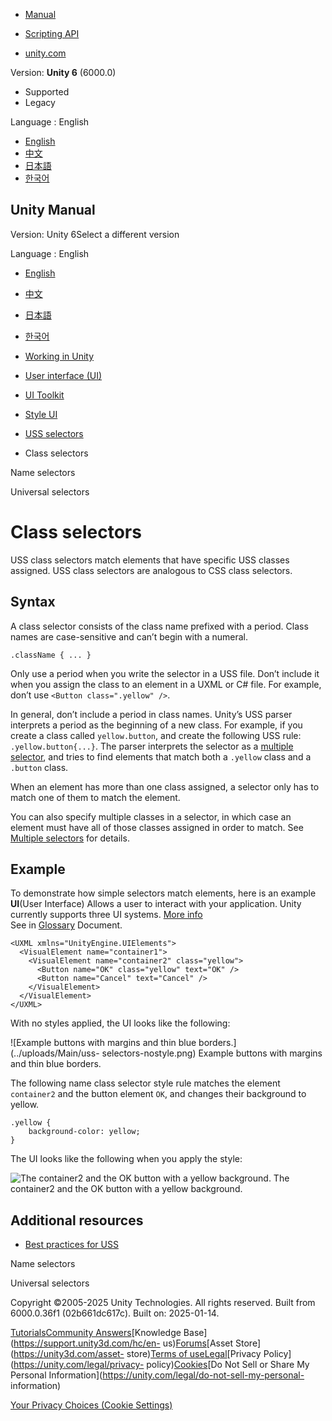 [](https://docs.unity3d.com)

  * [Manual](../Manual/index.html)
  * [Scripting API](../ScriptReference/index.html)

  * [unity.com](https://unity.com/)

Version: **Unity 6** (6000.0)

  * Supported
  * Legacy

Language : English

  * [English](/Manual/UIE-USS-Selectors-class.html)
  * [中文](/cn/current/Manual/UIE-USS-Selectors-class.html)
  * [日本語](/ja/current/Manual/UIE-USS-Selectors-class.html)
  * [한국어](/kr/current/Manual/UIE-USS-Selectors-class.html)

[](https://docs.unity3d.com)

## Unity Manual

Version: Unity 6Select a different version

Language : English

  * [English](/Manual/UIE-USS-Selectors-class.html)
  * [中文](/cn/current/Manual/UIE-USS-Selectors-class.html)
  * [日本語](/ja/current/Manual/UIE-USS-Selectors-class.html)
  * [한국어](/kr/current/Manual/UIE-USS-Selectors-class.html)

  * [Working in Unity](working-in-unity.html)
  * [User interface (UI)](UIToolkits.html)
  * [UI Toolkit](UIElements.html)
  * [Style UI](UIE-USS.html)
  * [USS selectors](UIE-USS-Selectors.html)
  * Class selectors

[](UIE-USS-Selectors-name.html)

Name selectors

[](UIE-USS-Selectors-universal.html)

Universal selectors

# Class selectors

USS class selectors match elements that have specific USS classes assigned.
USS class selectors are analogous to CSS class selectors.

## Syntax

A class selector consists of the class name prefixed with a period. Class
names are case-sensitive and can’t begin with a numeral.

    
    
    .className { ... }
    

Only use a period when you write the selector in a USS file. Don’t include it
when you assign the class to an element in a UXML or C# file. For example,
don’t use `<Button class=".yellow" />`.

In general, don’t include a period in class names. Unity’s USS parser
interprets a period as the beginning of a new class. For example, if you
create a class called `yellow.button`, and create the following USS rule:
`.yellow.button{...}`. The parser interprets the selector as a [multiple
selector](UIE-USS-Selectors-multiple.html), and tries to find elements that
match both a `.yellow` class and a `.button` class.

When an element has more than one class assigned, a selector only has to match
one of them to match the element.

You can also specify multiple classes in a selector, in which case an element
must have all of those classes assigned in order to match. See [Multiple
selectors](UIE-USS-Selectors-multiple.html) for details.

## Example

To demonstrate how simple selectors match elements, here is an example
**UI**(User Interface) Allows a user to interact with your application. Unity
currently supports three UI systems. [More info](UI-system-compare.html)  
See in [Glossary](Glossary.html#UI) Document.

    
    
    <UXML xmlns="UnityEngine.UIElements">
      <VisualElement name="container1">
        <VisualElement name="container2" class="yellow">
          <Button name="OK" class="yellow" text="OK" />
          <Button name="Cancel" text="Cancel" />
        </VisualElement>
      </VisualElement>
    </UXML>
    

With no styles applied, the UI looks like the following:

![Example buttons with margins and thin blue borders.](../uploads/Main/uss-
selectors-nostyle.png) Example buttons with margins and thin blue borders.

The following name class selector style rule matches the element `container2`
and the button element `OK`, and changes their background to yellow.

    
    
    .yellow {
        background-color: yellow;
    }
    

The UI looks like the following when you apply the style:

![The container2 and the OK button with a yellow
background.](../uploads/Main/uss-selectors-class.png) The container2 and the
OK button with a yellow background.

## Additional resources

  * [Best practices for USS](UIE-USS-WritingStyleSheets.html)

[](UIE-USS-Selectors-name.html)

Name selectors

[](UIE-USS-Selectors-universal.html)

Universal selectors

Copyright ©2005-2025 Unity Technologies. All rights reserved. Built from
6000.0.36f1 (02b661dc617c). Built on: 2025-01-14.

[Tutorials](https://learn.unity.com/)[Community
Answers](https://answers.unity3d.com)[Knowledge
Base](https://support.unity3d.com/hc/en-
us)[Forums](https://forum.unity3d.com)[Asset Store](https://unity3d.com/asset-
store)[Terms of
use](https://docs.unity3d.com/Manual/TermsOfUse.html)[Legal](https://unity.com/legal)[Privacy
Policy](https://unity.com/legal/privacy-
policy)[Cookies](https://unity.com/legal/cookie-policy)[Do Not Sell or Share
My Personal Information](https://unity.com/legal/do-not-sell-my-personal-
information)

[Your Privacy Choices (Cookie Settings)](javascript:void\(0\);)

